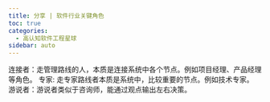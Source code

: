 ```yaml
---
title: 分享 | 软件行业关键角色
toc: true
categories: 
  - 高认知软件工程星球
sidebar: auto
---
```

连接者：走管理路线的人，本质是连接系统中各个节点。例如项目经理、产品经理等角色。
专家: 走专家路线者本质是系统中，比较重要的节点。例如技术专家。
游说者：游说者类似于咨询师，能通过观点输出左右决策。
